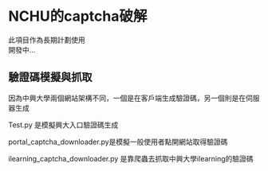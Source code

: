 # NCHU的captcha破解

此項目作為長期計劃使用  
開發中...

## 驗證碼模擬與抓取

因為中興大學兩個網站架構不同，一個是在客戶端生成驗證碼，另一個則是在伺服器生成  

Test.py 是模擬興大入口驗證碼生成  

portal_captcha_downloader.py是模擬一般使用者點開網站取得驗證碼  

ilearning_captcha_downloader.py
是靠爬蟲去抓取中興大學ilearning的驗證碼

